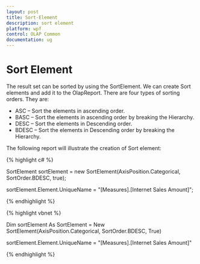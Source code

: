 ```yaml
---
layout: post
title: Sort-Element
description: sort element
platform: wpf
control: OLAP Common
documentation: ug
---
```


# Sort Element

The result set can be sorted by using the SortElement. We can create Sort elements and add it to the OlapReport. There are four types of sorting orders. They are:

* ASC – Sort the elements in ascending order.
* BASC – Sort the elements in ascending order by breaking the Hierarchy.
* DESC – Sort the elements in Descending order.
* BDESC – Sort the elements in Descending order by breaking the Hierarchy.

The following report will illustrate the creation of Sort element:

{% highlight c# %}

SortElement sortElement = new SortElement(AxisPosition.Categorical, SortOrder.BDESC, true);

sortElement.Element.UniqueName = "[Measures].[Internet Sales Amount]";

{% endhighlight  %}

{% highlight vbnet %}

Dim sortElement As SortElement = New SortElement(AxisPosition.Categorical, SortOrder.BDESC, True)

sortElement.Element.UniqueName = "[Measures].[Internet Sales Amount]"

{% endhighlight  %}

